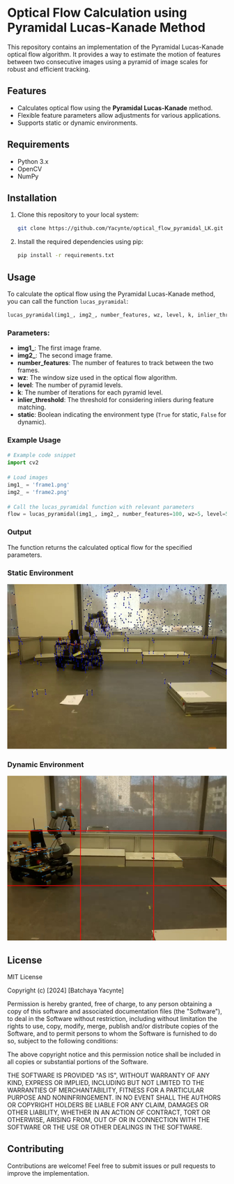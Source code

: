 # Optical Flow Calculation using Pyramidal Lucas-Kanade Method

This repository contains an implementation of the Pyramidal Lucas-Kanade optical flow algorithm. It provides a way to estimate the motion of features between two consecutive images using a pyramid of image scales for robust and efficient tracking.

## Features
- Calculates optical flow using the **Pyramidal Lucas-Kanade** method.
- Flexible feature parameters allow adjustments for various applications.
- Supports static or dynamic environments.

## Requirements
- Python 3.x
- OpenCV
- NumPy

## Installation
1. Clone this repository to your local system:
   ```bash
   git clone https://github.com/Yacynte/optical_flow_pyramidal_LK.git
   ```
2. Install the required dependencies using pip:
   ```bash
   pip install -r requirements.txt
   ```

## Usage
To calculate the optical flow using the Pyramidal Lucas-Kanade method, you can call the function `lucas_pyramidal`:

```python
lucas_pyramidal(img1_, img2_, number_features, wz, level, k, inlier_threshold, static)
```

### Parameters:
- **img1_**: The first image frame.
- **img2_**: The second image frame.
- **number_features**: The number of features to track between the two frames.
- **wz**: The window size used in the optical flow algorithm.
- **level**: The number of pyramid levels.
- **k**: The number of iterations for each pyramid level.
- **inlier_threshold**: The threshold for considering inliers during feature matching.
- **static**: Boolean indicating the environment type (`True` for static, `False` for dynamic).

### Example Usage
```python
# Example code snippet
import cv2

# Load images
img1_ = 'frame1.png'
img2_ = 'frame2.png'

# Call the lucas_pyramidal function with relevant parameters
flow = lucas_pyramidal(img1_, img2_, number_features=100, wz=5, level=5, k=70, inlier_threshold=3, static=True)
```

### Output
The function returns the calculated optical flow for the specified parameters.
### Static Environment
![Static Environment](./results/optical_flow_pyramid_outlier_.jpg)
### Dynamic Environment
![Dynamic Environment](./results/outlier_rejection_dynamic.jpg)

## License
MIT License

Copyright (c) [2024] [Batchaya Yacynte]

Permission is hereby granted, free of charge, to any person obtaining a copy of this software and associated documentation files (the "Software"), to deal in the Software without restriction, including without limitation the rights to use, copy, modify, merge, publish and/or distribute copies of the Software, and to permit persons to whom the Software is furnished to do so, subject to the following conditions:

The above copyright notice and this permission notice shall be included in all copies or substantial portions of the Software.

THE SOFTWARE IS PROVIDED "AS IS", WITHOUT WARRANTY OF ANY KIND, EXPRESS OR IMPLIED, INCLUDING BUT NOT LIMITED TO THE WARRANTIES OF MERCHANTABILITY, FITNESS FOR A PARTICULAR PURPOSE AND NONINFRINGEMENT. IN NO EVENT SHALL THE AUTHORS OR COPYRIGHT HOLDERS BE LIABLE FOR ANY CLAIM, DAMAGES OR OTHER LIABILITY, WHETHER IN AN ACTION OF CONTRACT, TORT OR OTHERWISE, ARISING FROM, OUT OF OR IN CONNECTION WITH THE SOFTWARE OR THE USE OR OTHER DEALINGS IN THE SOFTWARE.


## Contributing
Contributions are welcome! Feel free to submit issues or pull requests to improve the implementation.

